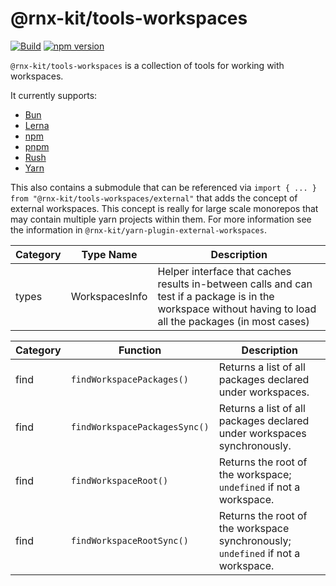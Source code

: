 # @rnx-kit/tools-workspaces

[![Build](https://github.com/microsoft/rnx-kit/actions/workflows/build.yml/badge.svg)](https://github.com/microsoft/rnx-kit/actions/workflows/build.yml)
[![npm version](https://img.shields.io/npm/v/@rnx-kit/tools-workspaces)](https://www.npmjs.com/package/@rnx-kit/tools-workspaces)

`@rnx-kit/tools-workspaces` is a collection of tools for working with
workspaces.

It currently supports:

- [Bun](https://bun.sh/)
- [Lerna](https://lerna.js.org/docs/configuration)
- [npm](https://docs.npmjs.com/cli/v8/using-npm/workspaces)
- [pnpm](https://pnpm.io/pnpm-workspace_yaml)
- [Rush](https://rushjs.io/pages/configs/rush_json/)
- [Yarn](https://yarnpkg.com/configuration/manifest#workspaces)

This also contains a submodule that can be referenced via
`import { ... } from "@rnx-kit/tools-workspaces/external"` that adds the concept
of external workspaces. This concept is really for large scale monorepos that
may contain multiple yarn projects within them. For more information see the
information in `@rnx-kit/yarn-plugin-external-workspaces`.

<!-- The following table can be updated by running `yarn update-readme` -->
<!-- @rnx-kit/api start -->

| Category | Type Name      | Description                                                                                                                                                 |
| -------- | -------------- | ----------------------------------------------------------------------------------------------------------------------------------------------------------- |
| types    | WorkspacesInfo | Helper interface that caches results in-between calls and can test if a package is in the workspace without having to load all the packages (in most cases) |

| Category | Function                      | Description                                                                      |
| -------- | ----------------------------- | -------------------------------------------------------------------------------- |
| find     | `findWorkspacePackages()`     | Returns a list of all packages declared under workspaces.                        |
| find     | `findWorkspacePackagesSync()` | Returns a list of all packages declared under workspaces synchronously.          |
| find     | `findWorkspaceRoot()`         | Returns the root of the workspace; `undefined` if not a workspace.               |
| find     | `findWorkspaceRootSync()`     | Returns the root of the workspace synchronously; `undefined` if not a workspace. |

<!-- @rnx-kit/api end -->
